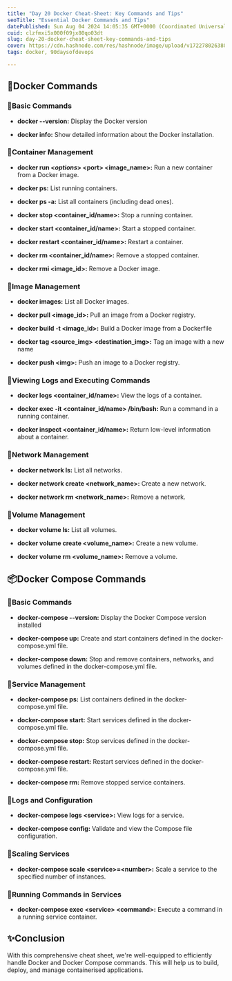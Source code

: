 ```yaml
---
title: "Day 20 Docker Cheat-Sheet: Key Commands and Tips"
seoTitle: "Essential Docker Commands and Tips"
datePublished: Sun Aug 04 2024 14:05:35 GMT+0000 (Coordinated Universal Time)
cuid: clzfmxi5x000f09jx80qo03dt
slug: day-20-docker-cheat-sheet-key-commands-and-tips
cover: https://cdn.hashnode.com/res/hashnode/image/upload/v1722780263804/e4272453-c06f-4e36-b059-290d30fa6228.png
tags: docker, 90daysofdevops

---
```


## 🐳Docker Commands

### 🔶Basic Commands

* **docker --version:** Display the Docker version
    
* **docker info:** Show detailed information about the Docker installation.
    

### 🔶Container Management

* **docker run &lt;*options*&gt; &lt;port&gt; &lt;image\_name&gt;:** Run a new container from a Docker image.
    
* **docker ps:** List running containers.
    
* **docker ps -a:** List all containers (including dead ones).
    
* **docker stop &lt;container\_id/name&gt;:** Stop a running container.
    
* **docker start &lt;container\_id/name&gt;:** Start a stopped container.
    
* **docker restart &lt;container\_id/name&gt;:** Restart a container.
    
* **docker rm &lt;container\_id/name&gt;:** Remove a stopped container.
    
* **docker rmi &lt;image\_id&gt;:** Remove a Docker image.
    

### 🔶Image Management

* **docker images:** List all Docker images.
    
* **docker pull &lt;image\_id&gt;:** Pull an image from a Docker registry.
    
* **docker build -t &lt;image\_id&gt;:** Build a Docker image from a Dockerfile
    
* **docker tag &lt;source\_img&gt; &lt;destination\_img&gt;:** Tag an image with a new name
    
* **docker push &lt;img&gt;:** Push an image to a Docker registry.
    

### 🔶Viewing Logs and Executing Commands

* **docker logs &lt;container\_id/name&gt;:** View the logs of a container.
    
* **docker exec -it &lt;container\_id/name&gt; /bin/bash:** Run a command in a running container.
    
* **docker inspect &lt;container\_id/name&gt;:** Return low-level information about a container.
    

### 🔶Network Management

* **docker network ls:** List all networks.
    
* **docker network create &lt;network\_name&gt;:** Create a new network.
    
* **docker network rm &lt;network\_name&gt;:** Remove a network.
    

### 🔶Volume Management

* **docker volume ls:** List all volumes.
    
* **docker volume create &lt;volume\_name&gt;:** Create a new volume.
    
* **docker volume rm &lt;volume\_name&gt;:** Remove a volume.
    

## 📦Docker Compose Commands

### 🔷Basic Commands

* **docker-compose --version:** Display the Docker Compose version installed
    
* **docker-compose up:** Create and start containers defined in the docker-compose.yml file.
    
* **docker-compose down:** Stop and remove containers, networks, and volumes defined in the docker-compose.yml file.
    

### 🔷Service Management

* **docker-compose ps:** List containers defined in the docker-compose.yml file.
    
* **docker-compose start:** Start services defined in the docker-compose.yml file.
    
* **docker-compose stop:** Stop services defined in the docker-compose.yml file.
    
* **docker-compose restart:** Restart services defined in the docker-compose.yml file.
    
* **docker-compose rm:** Remove stopped service containers.
    

### 🔷Logs and Configuration

* **docker-compose logs &lt;service&gt;:** View logs for a service.
    
* **docker-compose config:** Validate and view the Compose file configuration.
    

### 🔷Scaling Services

* **docker-compose scale &lt;service&gt;=&lt;number&gt;:** Scale a service to the specified number of instances.
    

### 🔷Running Commands in Services

* **docker-compose exec &lt;service&gt; &lt;command&gt;:** Execute a command in a running service container.
    

## ✨Conclusion

With this comprehensive cheat sheet, we're well-equipped to efficiently handle Docker and Docker Compose commands. This will help us to build, deploy, and manage containerised applications.